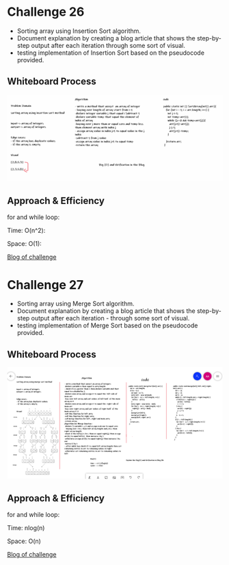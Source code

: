 # Challenge 26

- Sorting array using Insertion Sort algorithm.
- Document explanation by creating a blog article that shows the step-by-step output after each iteration through some sort of visual.
- testing implementation of Insertion Sort based on the pseudocode provided.

## Whiteboard Process

![image](img/ch26.PNG)

## Approach & Efficiency

for and while loop:

Time: O(n^2):

Space: O(1):

[Blog of challenge](https://github.com/abrar189/data-structures-and-algorithms1/blob/challenge26/java/challenge26/Blog.md)


# Challenge 27

- Sorting array using Merge Sort algorithm.
- Document explanation by creating a blog article that shows the step-by-step output after each iteration - through some sort of visual.
- testing implementation of Merge Sort based on the pseudocode provided.

## Whiteboard Process

![image](img/ch27.PNG)

## Approach & Efficiency

for and while loop:

Time: nlog(n)

Space: O(n)

[Blog of challenge](https://github.com/abrar189/data-structures-and-algorithms1/blob/challenge26/java/challenge26/Blog.md)
